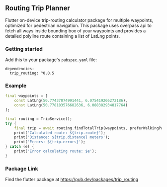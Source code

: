 ## Routing Trip Planner
Flutter on-device trip-routing calculator package for multiple waypoints, optimized for pedestrian navigation. This package uses overpass api to fetch all ways inside bounding box of your waypoints and provides a detailed polyline route containing a list of LatLng points.

### Getting started
Add this to your package's `pubspec.yaml` file:
```
dependencies:
  trip_routing: ^0.0.5
```

### Example

```dart
final waypoints = [
    const LatLng(50.77437074991441, 6.075419266272186),
    const LatLng(50.778183576682636, 6.088382934817764)
];

final routing = TripService();
try {
    final trip = await routing.findTotalTrip(waypoints, preferWalkingPaths: true);
    print('Calculated route: ${trip.route}');
    print('Distance: ${trip.distance} meters');
    print('Errors: ${trip.errors}');
} catch (e) {
    print('Error calculating route: $e');
}
```


### Package Link
Find the flutter package at
https://pub.dev/packages/trip_routing